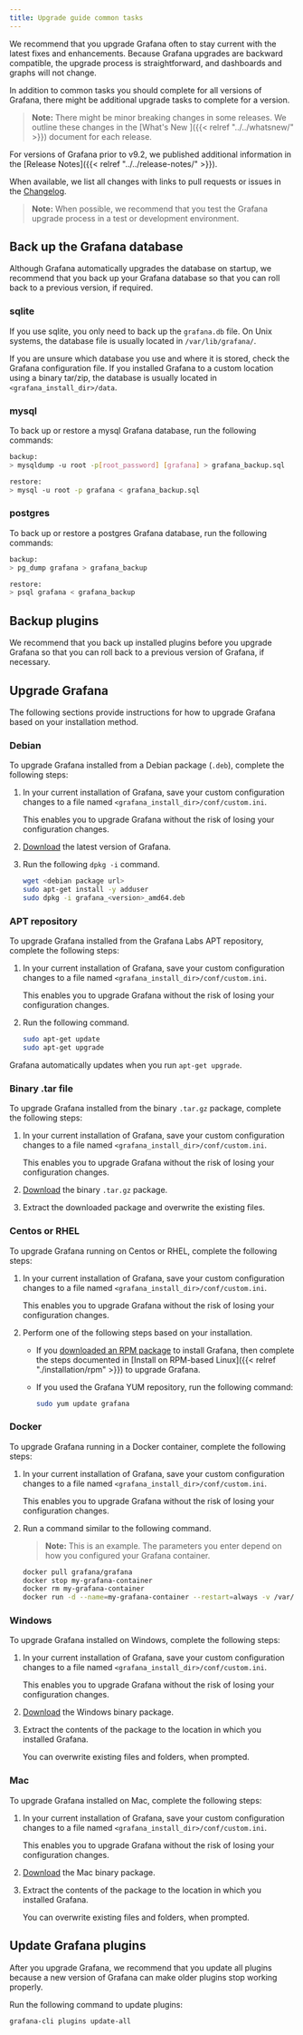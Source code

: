 ```yaml
---
title: Upgrade guide common tasks
---
```


We recommend that you upgrade Grafana often to stay current with the latest fixes and enhancements.
Because Grafana upgrades are backward compatible, the upgrade process is straightforward, and dashboards and graphs will not change.

In addition to common tasks you should complete for all versions of Grafana, there might be additional upgrade tasks to complete for a version.

> **Note:** There might be minor breaking changes in some releases. We outline these changes in the [What's New ]({{< relref "../../whatsnew/" >}}) document for each release.

For versions of Grafana prior to v9.2, we published additional information in the [Release Notes]({{< relref "../../release-notes/" >}}).

When available, we list all changes with links to pull requests or issues in the [Changelog](https://github.com/grafana/grafana/blob/main/CHANGELOG.md).

> **Note:** When possible, we recommend that you test the Grafana upgrade process in a test or development environment.

## Back up the Grafana database

Although Grafana automatically upgrades the database on startup, we recommend that you back up your Grafana database so that you can roll back to a previous version, if required.

### sqlite

If you use sqlite, you only need to back up the `grafana.db` file. On Unix systems, the database file is usually located in `/var/lib/grafana/`.

If you are unsure which database you use and where it is stored, check the Grafana configuration file. If you
installed Grafana to a custom location using a binary tar/zip, the database is usually located in `<grafana_install_dir>/data`.

### mysql

To back up or restore a mysql Grafana database, run the following commands:

```bash
backup:
> mysqldump -u root -p[root_password] [grafana] > grafana_backup.sql

restore:
> mysql -u root -p grafana < grafana_backup.sql
```

### postgres

To back up or restore a postgres Grafana database, run the following commands:

```bash
backup:
> pg_dump grafana > grafana_backup

restore:
> psql grafana < grafana_backup
```

## Backup plugins

We recommend that you back up installed plugins before you upgrade Grafana so that you can roll back to a previous version of Grafana, if necessary.

## Upgrade Grafana

The following sections provide instructions for how to upgrade Grafana based on your installation method.

### Debian

To upgrade Grafana installed from a Debian package (`.deb`), complete the following steps:

1. In your current installation of Grafana, save your custom configuration changes to a file named `<grafana_install_dir>/conf/custom.ini`.

   This enables you to upgrade Grafana without the risk of losing your configuration changes.

1. [Download](https://grafana.com/grafana/download?platform=linux) the latest version of Grafana.

1. Run the following `dpkg -i` command.

   ```bash
   wget <debian package url>
   sudo apt-get install -y adduser
   sudo dpkg -i grafana_<version>_amd64.deb
   ```

### APT repository

To upgrade Grafana installed from the Grafana Labs APT repository, complete the following steps:

1. In your current installation of Grafana, save your custom configuration changes to a file named `<grafana_install_dir>/conf/custom.ini`.

   This enables you to upgrade Grafana without the risk of losing your configuration changes.

1. Run the following command.

   ```bash
   sudo apt-get update
   sudo apt-get upgrade
   ```

Grafana automatically updates when you run `apt-get upgrade`.

### Binary .tar file

To upgrade Grafana installed from the binary `.tar.gz` package, complete the following steps:

1. In your current installation of Grafana, save your custom configuration changes to a file named `<grafana_install_dir>/conf/custom.ini`.

   This enables you to upgrade Grafana without the risk of losing your configuration changes.

1. [Download](https://grafana.com/grafana/download) the binary `.tar.gz` package.

1. Extract the downloaded package and overwrite the existing files.

### Centos or RHEL

To upgrade Grafana running on Centos or RHEL, complete the following steps:

1. In your current installation of Grafana, save your custom configuration changes to a file named `<grafana_install_dir>/conf/custom.ini`.

   This enables you to upgrade Grafana without the risk of losing your configuration changes.

1. Perform one of the following steps based on your installation.

   - If you [downloaded an RPM package](https://grafana.com/grafana/download) to install Grafana, then complete the steps documented in [Install on RPM-based Linux]({{< relref "./installation/rpm" >}}) to upgrade Grafana.
   - If you used the Grafana YUM repository, run the following command:

     ```bash
     sudo yum update grafana
     ```

### Docker

To upgrade Grafana running in a Docker container, complete the following steps:

1. In your current installation of Grafana, save your custom configuration changes to a file named `<grafana_install_dir>/conf/custom.ini`.

   This enables you to upgrade Grafana without the risk of losing your configuration changes.

1. Run a command similar to the following command.

   > **Note:** This is an example. The parameters you enter depend on how you configured your Grafana container.

   ```bash
   docker pull grafana/grafana
   docker stop my-grafana-container
   docker rm my-grafana-container
   docker run -d --name=my-grafana-container --restart=always -v /var/lib/grafana:/var/lib/grafana grafana/grafana
   ```

### Windows

To upgrade Grafana installed on Windows, complete the following steps:

1. In your current installation of Grafana, save your custom configuration changes to a file named `<grafana_install_dir>/conf/custom.ini`.

   This enables you to upgrade Grafana without the risk of losing your configuration changes.

1. [Download](https://grafana.com/grafana/download) the Windows binary package.

1. Extract the contents of the package to the location in which you installed Grafana.

   You can overwrite existing files and folders, when prompted.

### Mac

To upgrade Grafana installed on Mac, complete the following steps:

1. In your current installation of Grafana, save your custom configuration changes to a file named `<grafana_install_dir>/conf/custom.ini`.

   This enables you to upgrade Grafana without the risk of losing your configuration changes.

1. [Download](https://grafana.com/grafana/download) the Mac binary package.

1. Extract the contents of the package to the location in which you installed Grafana.

   You can overwrite existing files and folders, when prompted.

## Update Grafana plugins

After you upgrade Grafana, we recommend that you update all plugins because a new version of Grafana
can make older plugins stop working properly.

Run the following command to update plugins:

```bash
grafana-cli plugins update-all
```

